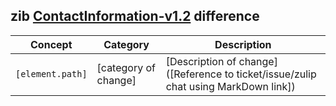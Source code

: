 ## zib [ContactInformation-v1.2](https://zibs.nl/wiki/[ContactInformation-v1.2(2020EN)) difference

| Concept         | Category          | Description                             | 
|-----------------|-------------------|-----------------------------------------|
|`[element.path]` | [category of change] | [Description of change]([Reference to ticket/issue/zulip chat using MarkDown link])